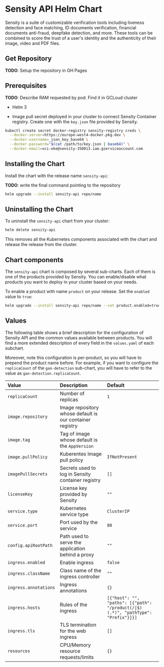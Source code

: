 # Sensity API Helm Chart

Sensity is a suite of customizable verification tools including liveness
detection and face matching, ID documents verification, financial documents
anti-fraud, deepfake detection, and more. These tools can be combined to score
the trust of a user's identity and the authenticity of their image, video and
PDF files.


## Get Repository

**TODO**: Setup the repository in GH Pages

## Prerequisites

**TODO**: Describe RAM requested by pod. Find it in GCLoud cluster

- Helm 3

- Image pull secret deployed in your cluster to connect Sensity Container
  registry. Create one with the `key.json` file provided by Sensity.

``` sh
kubectl create secret docker-registry sensity-registry creds \
  --docker-server=https://europe-west4-docker.pkg.dev \
  --docker-username=_json_key_base64 \
  --docker-password="$(cat /path/to/key.json | base64)" \
  --docker-email=oci-oke@sensity-350013.iam.gserviceaccount.com
```

## Installing the Chart

Install the chart with the release name `sensity-api`:

**TODO**: write the final command pointing to the repository

``` sh
helm upgrade --install sensity-api repo/name
```

## Uninstalling the Chart

To uninstall the `sensity-api` chart from your cluster:

``` sh
helm delete sensity-api
```

This removes all the Kubernetes components associated with the chart and release
the release from the cluster.

## Chart components

The `sensity-api` chart is composed by several sub-charts. Each of them is one
of the products provided by Sensity. You can enable/disable what products you
want to deploy in your cluster based on your needs.

To enable a product with name `product` on your release. Set the `enabled` value
to `true`:

``` sh
helm upgrade --install sensity-api repo/name --set product.enabled=true
```

## Values

The following table shows a brief description for the configuration of Sensity
API and the common values available between products. You will find a more
extended description of every field in the `values.yaml` of each subchart.

Moreover, note this configuration is per-product, so you will have to prepend
the product name before. For example, if you want to configure the
`replicaCount` of the `gan-detection` sub-chart, you will have to refer to the
value as `gan-detection.replicaCount`.

| **Value**             | **Description**                                          | **Default**                                                                       |
|:----------------------|:---------------------------------------------------------|:----------------------------------------------------------------------------------|
| `replicaCount`        | Number of replicas                                       | `1`                                                                               |
| `image.repository`    | Image repository whose default is our container registry |                                                                                   |
| `image.tag`           | Tag of image whose default is the `AppVersion`           |                                                                                   |
| `image.pullPolicy`    | Kuberentes Image pull policy                             | `IfNotPresent`                                                                    |
| `imagePullSecrets`    | Secrets used to log in Sensity container registry        | `[]`                                                                              |
| `licenseKey`          | License key provided by Sensity                          | `""`                                                                              |
| `service.type`        | Kubernetes service type                                  | `ClusterIP`                                                                       |
| `service.port`        | Port used by the service                                 | `80`                                                                              |
| `config.apiRootPath`  | Path used to serve the application behind a proxy        | `""`                                                                              |
| `ingress.enabled`     | Enable ingress                                           | `false`                                                                           |
| `ingress.className`   | Class name of the ingress controller                     | `""`                                                                              |
| `ingress.annotations` | Ingress annotations                                      | `{}`                                                                              |
| `ingress.hosts`       | Rules of the ingress                                     | `[{"host": "", "paths": [{"path": "/product(/\|$)(.*)", "pathType": "Prefix"}]}]` |
| `ingress.tls`         | TLS termination for the web ingress                      | `[]`                                                                              |
| `resources`           | CPU/Memory resource requests/limits                      | `{}`                                                                              |
